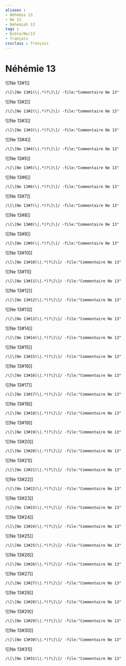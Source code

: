 ```yaml
---
aliases : 
- Néhémie 13
- Ne 13
- Nehemiah 13
tags : 
- Bible/Ne/13
- français
cssclass : français
---
```


# Néhémie 13

![[Ne 13#1]]

```query
/\[\[Ne 13#1(\|.*)?\]\]/ -file:"Commentaire Ne 13"
```

![[Ne 13#2]]

```query
/\[\[Ne 13#2(\|.*)?\]\]/ -file:"Commentaire Ne 13"
```

![[Ne 13#3]]

```query
/\[\[Ne 13#3(\|.*)?\]\]/ -file:"Commentaire Ne 13"
```

![[Ne 13#4]]

```query
/\[\[Ne 13#4(\|.*)?\]\]/ -file:"Commentaire Ne 13"
```

![[Ne 13#5]]

```query
/\[\[Ne 13#5(\|.*)?\]\]/ -file:"Commentaire Ne 13"
```

![[Ne 13#6]]

```query
/\[\[Ne 13#6(\|.*)?\]\]/ -file:"Commentaire Ne 13"
```

![[Ne 13#7]]

```query
/\[\[Ne 13#7(\|.*)?\]\]/ -file:"Commentaire Ne 13"
```

![[Ne 13#8]]

```query
/\[\[Ne 13#8(\|.*)?\]\]/ -file:"Commentaire Ne 13"
```

![[Ne 13#9]]

```query
/\[\[Ne 13#9(\|.*)?\]\]/ -file:"Commentaire Ne 13"
```

![[Ne 13#10]]

```query
/\[\[Ne 13#10(\|.*)?\]\]/ -file:"Commentaire Ne 13"
```

![[Ne 13#11]]

```query
/\[\[Ne 13#11(\|.*)?\]\]/ -file:"Commentaire Ne 13"
```

![[Ne 13#12]]

```query
/\[\[Ne 13#12(\|.*)?\]\]/ -file:"Commentaire Ne 13"
```

![[Ne 13#13]]

```query
/\[\[Ne 13#13(\|.*)?\]\]/ -file:"Commentaire Ne 13"
```

![[Ne 13#14]]

```query
/\[\[Ne 13#14(\|.*)?\]\]/ -file:"Commentaire Ne 13"
```

![[Ne 13#15]]

```query
/\[\[Ne 13#15(\|.*)?\]\]/ -file:"Commentaire Ne 13"
```

![[Ne 13#16]]

```query
/\[\[Ne 13#16(\|.*)?\]\]/ -file:"Commentaire Ne 13"
```

![[Ne 13#17]]

```query
/\[\[Ne 13#17(\|.*)?\]\]/ -file:"Commentaire Ne 13"
```

![[Ne 13#18]]

```query
/\[\[Ne 13#18(\|.*)?\]\]/ -file:"Commentaire Ne 13"
```

![[Ne 13#19]]

```query
/\[\[Ne 13#19(\|.*)?\]\]/ -file:"Commentaire Ne 13"
```

![[Ne 13#20]]

```query
/\[\[Ne 13#20(\|.*)?\]\]/ -file:"Commentaire Ne 13"
```

![[Ne 13#21]]

```query
/\[\[Ne 13#21(\|.*)?\]\]/ -file:"Commentaire Ne 13"
```

![[Ne 13#22]]

```query
/\[\[Ne 13#22(\|.*)?\]\]/ -file:"Commentaire Ne 13"
```

![[Ne 13#23]]

```query
/\[\[Ne 13#23(\|.*)?\]\]/ -file:"Commentaire Ne 13"
```

![[Ne 13#24]]

```query
/\[\[Ne 13#24(\|.*)?\]\]/ -file:"Commentaire Ne 13"
```

![[Ne 13#25]]

```query
/\[\[Ne 13#25(\|.*)?\]\]/ -file:"Commentaire Ne 13"
```

![[Ne 13#26]]

```query
/\[\[Ne 13#26(\|.*)?\]\]/ -file:"Commentaire Ne 13"
```

![[Ne 13#27]]

```query
/\[\[Ne 13#27(\|.*)?\]\]/ -file:"Commentaire Ne 13"
```

![[Ne 13#28]]

```query
/\[\[Ne 13#28(\|.*)?\]\]/ -file:"Commentaire Ne 13"
```

![[Ne 13#29]]

```query
/\[\[Ne 13#29(\|.*)?\]\]/ -file:"Commentaire Ne 13"
```

![[Ne 13#30]]

```query
/\[\[Ne 13#30(\|.*)?\]\]/ -file:"Commentaire Ne 13"
```

![[Ne 13#31]]

```query
/\[\[Ne 13#31(\|.*)?\]\]/ -file:"Commentaire Ne 13"
```

